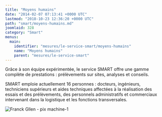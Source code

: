 ```yaml
---
title: "Moyens humains"
date: "2014-02-07 07:13:41 +0000 UTC"
lastmod: "2018-10-23 12:36:20 +0000 UTC"
path: "smart/moyens-humains.md"
joomlaid: 328
category: "Smart"
menus:
  main:
    identifier: "mesures/le-service-smart/moyens-humains"
    name: "Moyens humains"
    parent: "mesures/le-service-smart"
---
```

Grâce à son équipe expérimentée, le service SMART offre une gamme complète de prestations : prélèvements sur sites, analyses et conseils.

SMART emploie actuellement 16 personnes : docteurs, ingénieurs, techniciens supérieurs et aides techniques affectées à la réalisation des essais et des prélèvements, des personnels administratifs et commerciaux intervenant dans la logistique et les fonctions transversales.

![Franck Gllen - pix machine-1](images/SMART/Franck_Gllen_-_pix_machine-1.JPG "(c) Franck Gllen - pix machine-1")
